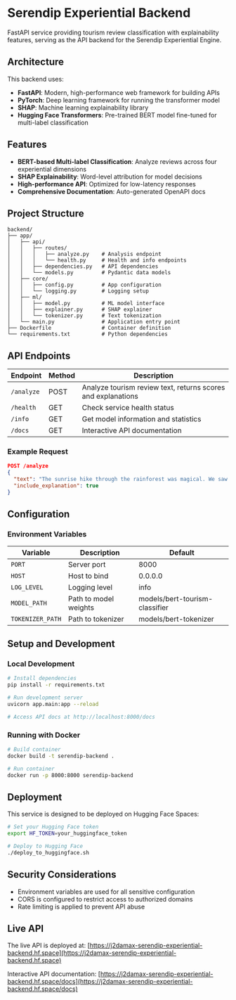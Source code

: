 # Serendip Experiential Backend

FastAPI service providing tourism review classification with explainability features, serving as the API backend for the Serendip Experiential Engine.

## Architecture

This backend uses:
- **FastAPI**: Modern, high-performance web framework for building APIs
- **PyTorch**: Deep learning framework for running the transformer model
- **SHAP**: Machine learning explainability library
- **Hugging Face Transformers**: Pre-trained BERT model fine-tuned for multi-label classification

## Features

- **BERT-based Multi-label Classification**: Analyze reviews across four experiential dimensions
- **SHAP Explainability**: Word-level attribution for model decisions
- **High-performance API**: Optimized for low-latency responses
- **Comprehensive Documentation**: Auto-generated OpenAPI docs

## Project Structure

```
backend/
├── app/
│   ├── api/
│   │   ├── routes/
│   │   │   ├── analyze.py    # Analysis endpoint
│   │   │   └── health.py     # Health and info endpoints
│   │   ├── dependencies.py   # API dependencies
│   │   └── models.py         # Pydantic data models
│   ├── core/
│   │   ├── config.py         # App configuration
│   │   └── logging.py        # Logging setup
│   ├── ml/
│   │   ├── model.py          # ML model interface
│   │   ├── explainer.py      # SHAP explainer
│   │   └── tokenizer.py      # Text tokenization
│   └── main.py               # Application entry point
├── Dockerfile                # Container definition
└── requirements.txt          # Python dependencies
```

## API Endpoints

| Endpoint | Method | Description |
|----------|--------|-------------|
| `/analyze` | POST | Analyze tourism review text, returns scores and explanations |
| `/health` | GET | Check service health status |
| `/info` | GET | Get model information and statistics |
| `/docs` | GET | Interactive API documentation |

### Example Request

```json
POST /analyze
{
  "text": "The sunrise hike through the rainforest was magical. We saw rare birds and our guide explained sustainable tourism practices.",
  "include_explanation": true
}
```

## Configuration

### Environment Variables

| Variable | Description | Default |
|----------|-------------|---------|
| `PORT` | Server port | 8000 |
| `HOST` | Host to bind | 0.0.0.0 |
| `LOG_LEVEL` | Logging level | info |
| `MODEL_PATH` | Path to model weights | models/bert-tourism-classifier |
| `TOKENIZER_PATH` | Path to tokenizer | models/bert-tokenizer |

## Setup and Development

### Local Development

```bash
# Install dependencies
pip install -r requirements.txt

# Run development server
uvicorn app.main:app --reload

# Access API docs at http://localhost:8000/docs
```

### Running with Docker

```bash
# Build container
docker build -t serendip-backend .

# Run container
docker run -p 8000:8000 serendip-backend
```

## Deployment

This service is designed to be deployed on Hugging Face Spaces:

```bash
# Set your Hugging Face token
export HF_TOKEN=your_huggingface_token

# Deploy to Hugging Face
./deploy_to_huggingface.sh
```

## Security Considerations

- Environment variables are used for all sensitive configuration
- CORS is configured to restrict access to authorized domains
- Rate limiting is applied to prevent API abuse

## Live API

The live API is deployed at: [https://j2damax-serendip-experiential-backend.hf.space](https://j2damax-serendip-experiential-backend.hf.space)

Interactive API documentation: [https://j2damax-serendip-experiential-backend.hf.space/docs](https://j2damax-serendip-experiential-backend.hf.space/docs)
